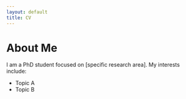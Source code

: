 ```yaml
---
layout: default
title: CV
---
```

# About Me
I am a PhD student focused on [specific research area]. My interests include:

- Topic A
- Topic B
